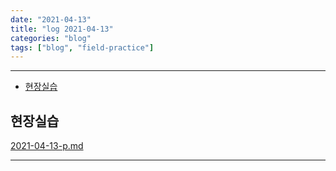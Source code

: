 ```yaml
---
date: "2021-04-13"
title: "log 2021-04-13"
categories: "blog"
tags: ["blog", "field-practice"]
---
```


----------

- [현장실습](#현장실습)

## 현장실습

[2021-04-13-p.md](./2021-04-13-p.md)

----------
